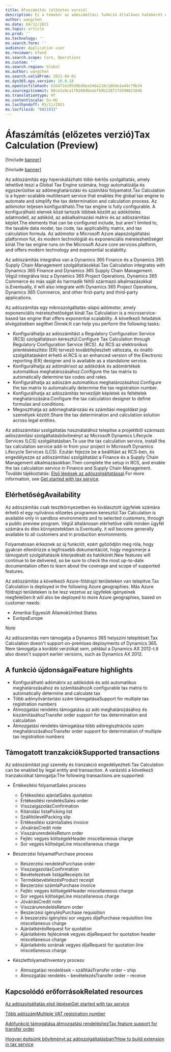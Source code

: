 ```yaml
---
title: Áfaszámítás (előzetes verzió)
description: Ez a témakör az adószámítási funkció általános hatókörét és jellemzőit ismerteti.
author: wangchen
ms.date: 04/12/2021
ms.topic: article
ms.prod: ''
ms.technology: ''
ms.search.form: ''
audience: Application user
ms.reviewer: kfend
ms.search.scope: Core, Operations
ms.custom: ''
ms.search.region: Global
ms.author: wangchen
ms.search.validFrom: 2021-04-01
ms.dyn365.ops.version: 10.0.18
ms.openlocfilehash: b26472e195d9bdbba340a118c106de1a4dc79b34
ms.sourcegitcommit: 08ce2a9ca1f02064beabfb9b228717d39882164b
ms.translationtype: HT
ms.contentlocale: hu-HU
ms.lasthandoff: 05/11/2021
ms.locfileid: "6021932"
---
```

# <a name="tax-calculation-preview"></a><span data-ttu-id="b2d0a-103">Áfaszámítás (előzetes verzió)</span><span class="sxs-lookup"><span data-stu-id="b2d0a-103">Tax Calculation (Preview)</span></span>

[!include [banner](../includes/banner.md)]

[!include [banner](../includes/preview-banner.md)]

<span data-ttu-id="b2d0a-104">Az adószámítás egy hiperskálázható több-bérlős szolgáltatás, amely lehetővé teszi a Global Tax Engine számára, hogy automatizálja és egyszerűsítse az adómeghatározási és számítási folyamatot.</span><span class="sxs-lookup"><span data-stu-id="b2d0a-104">Tax Calculation is a hyper-scalable multitenant service that enables the global tax engine to automate and simplify the tax determination and calculation process.</span></span> <span data-ttu-id="b2d0a-105">Az adómotor teljesen konfigurálható.</span><span class="sxs-lookup"><span data-stu-id="b2d0a-105">The tax engine is fully configurable.</span></span> <span data-ttu-id="b2d0a-106">A konfigurálható elemek közé tartozik többek között az adóköteles adatmodell, az adókód, az adóalkalmazási mátrix és az adószámítási képlet.</span><span class="sxs-lookup"><span data-stu-id="b2d0a-106">The elements that can be configured include, but aren't limited to, the taxable data model, tax code, tax applicability matrix, and tax calculation formula.</span></span> <span data-ttu-id="b2d0a-107">Az adómotor a Microsoft Azure alapszolgáltatási platformon fut, és modern technológiát és exponenciális méretezhetőséget kínál.</span><span class="sxs-lookup"><span data-stu-id="b2d0a-107">The tax engine runs on the Microsoft Azure core services platform, and offers modern technology and exponential scalability.</span></span>

<span data-ttu-id="b2d0a-108">Az adószámítás integrálva van a Dynamics 365 Finance és a Dynamics 365 Supply Chain Management szolgáltatásokkal.</span><span class="sxs-lookup"><span data-stu-id="b2d0a-108">Tax Calculation integrates with Dynamics 365 Finance and Dynamics 365 Supply Chain Management.</span></span> <span data-ttu-id="b2d0a-109">Végül integrálva lesz a Dynamics 365 Project Operations, Dynamics 365 Commerce és más saját és harmadik féltől származó alkalmazásokkal is.</span><span class="sxs-lookup"><span data-stu-id="b2d0a-109">Eventually, it will also integrate with Dynamics 365 Project Operations, Dynamics 365 Commerce, and other first-party and third-party applications.</span></span>

<span data-ttu-id="b2d0a-110">Az adószámítás egy mikroszolgáltatás-alapú adómotor, amely exponenciális méretezhetőséget kínál.</span><span class="sxs-lookup"><span data-stu-id="b2d0a-110">Tax Calculation is a microservice-based tax engine that offers exponential scalability.</span></span> <span data-ttu-id="b2d0a-111">A következő feladatok elvégzésében segíthet Önnek:</span><span class="sxs-lookup"><span data-stu-id="b2d0a-111">It can help you perform the following tasks:</span></span>

- <span data-ttu-id="b2d0a-112">Konfigurálhatja az adószámítást a Regulatory Configuration Service (RCS) szolgáltatáson keresztül.</span><span class="sxs-lookup"><span data-stu-id="b2d0a-112">Configure Tax Calculation through Regulatory Configuration Service (RCS).</span></span> <span data-ttu-id="b2d0a-113">Az RCS az elektronikus jelentéskészítési (ER) tervező továbbfejlesztett változata, és önálló szolgáltatásként érhető el.</span><span class="sxs-lookup"><span data-stu-id="b2d0a-113">RCS is an enhanced version of the Electronic reporting (ER) designer and is available as a standalone service.</span></span>
- <span data-ttu-id="b2d0a-114">Konfigurálhatja az adómátrixot az adókódok és adómértékek automatikus meghatározásához.</span><span class="sxs-lookup"><span data-stu-id="b2d0a-114">Configure the tax matrix to automatically determine tax codes and rates.</span></span>
- <span data-ttu-id="b2d0a-115">Konfigurálhatja az adószám automatikus meghatározásához.</span><span class="sxs-lookup"><span data-stu-id="b2d0a-115">Configure the tax matrix to automatically determine the tax registration number.</span></span>
- <span data-ttu-id="b2d0a-116">Konfigurálhatja az adószámítás tervezőjét képletek és feltételek meghatározására.</span><span class="sxs-lookup"><span data-stu-id="b2d0a-116">Configure the tax calculation designer to define formulas and conditions.</span></span>
- <span data-ttu-id="b2d0a-117">Megoszthatja az adómeghatározási és számítási megoldást jogi személyek között.</span><span class="sxs-lookup"><span data-stu-id="b2d0a-117">Share the tax determination and calculation solution across legal entities.</span></span>

<span data-ttu-id="b2d0a-118">Az adószámítási szolgáltatás használatához telepítse a projektből származó adószámítási szolgáltatásbővítményt az Microsoft Dynamics Lifecycle Services (LCS) szolgáltatásban.</span><span class="sxs-lookup"><span data-stu-id="b2d0a-118">To use the tax calculation service, install the tax calculation service add-in from your project in Microsoft Dynamics Lifecycle Services (LCS).</span></span> <span data-ttu-id="b2d0a-119">Ezután fejezze be a beállítást az RCS-ben, és engedélyezze az adószámítási szolgáltatást a Finance és a Supply Chain Management alkalmazásokban.</span><span class="sxs-lookup"><span data-stu-id="b2d0a-119">Then complete the setup in RCS, and enable the tax calculation service in Finance and Supply Chain Management.</span></span> <span data-ttu-id="b2d0a-120">További tájékoztatás: [Első lépések az adószolgáltatással](./global-get-started-with-tax-calculation-service.md).</span><span class="sxs-lookup"><span data-stu-id="b2d0a-120">For more information, see [Get started with tax service](./global-get-started-with-tax-calculation-service.md).</span></span>

## <a name="availability"></a><span data-ttu-id="b2d0a-121">Elérhetőség</span><span class="sxs-lookup"><span data-stu-id="b2d0a-121">Availability</span></span>

<span data-ttu-id="b2d0a-122">Az adószámítás csak tesztkörnyezetben és kiválasztott ügyfelek számára érhető el egy nyilvános előzetes programon keresztül.</span><span class="sxs-lookup"><span data-stu-id="b2d0a-122">Tax Calculation is available only in sandbox environments and to selected customers, through a public preview program.</span></span> <span data-ttu-id="b2d0a-123">Végül általánosan elérhetővé válik minden ügyfél számára és éles környezetekben is.</span><span class="sxs-lookup"><span data-stu-id="b2d0a-123">Eventually, it will become generally available to all customers and in production environments.</span></span>

<span data-ttu-id="b2d0a-124">Folyamatosan érkeznek az új funkciót, ezért győződjön meg róla, hogy gyakran ellenőrizze a legfrissebb dokumentációt, hogy megismerje a támogatott szolgáltatások kiterjedését és hatókörét.</span><span class="sxs-lookup"><span data-stu-id="b2d0a-124">New features will continue to be delivered, so be sure to check the most up-to-date documentation often to learn about the coverage and scope of supported features.</span></span>

<span data-ttu-id="b2d0a-125">Az adószámítás a következő Azure-földrajzi területeken van telepítve.</span><span class="sxs-lookup"><span data-stu-id="b2d0a-125">Tax Calculation is deployed in the following Azure geographies.</span></span> <span data-ttu-id="b2d0a-126">Más Azure földrajzi területeken is be lesz vezetve az ügyfelek igényeinek megfelelően:</span><span class="sxs-lookup"><span data-stu-id="b2d0a-126">It will also be deployed to more Azure geographies, based on customer needs:</span></span>

- <span data-ttu-id="b2d0a-127">Amerikai Egyesült Államok</span><span class="sxs-lookup"><span data-stu-id="b2d0a-127">United States</span></span>
- <span data-ttu-id="b2d0a-128">Európa</span><span class="sxs-lookup"><span data-stu-id="b2d0a-128">Europe</span></span>

> [!NOTE]
> <span data-ttu-id="b2d0a-129">Az adószámítás nem támogatja a Dynamics 365 helyszíni telepítését.</span><span class="sxs-lookup"><span data-stu-id="b2d0a-129">Tax Calculation doesn't support on-premises deployments of Dynamics 365.</span></span> <span data-ttu-id="b2d0a-130">Nem támogatja a korábbi verziókat sem, például a Dynamics AX 2012-t.</span><span class="sxs-lookup"><span data-stu-id="b2d0a-130">It also doesn't support earlier versions, such as Dynamics AX 2012.</span></span>

## <a name="feature-highlights"></a><span data-ttu-id="b2d0a-131">A funkció újdonságai</span><span class="sxs-lookup"><span data-stu-id="b2d0a-131">Feature highlights</span></span>

- <span data-ttu-id="b2d0a-132">Konfigurálható adómátrix az adókódok és adó automatikus meghatározásához és számításához</span><span class="sxs-lookup"><span data-stu-id="b2d0a-132">A configurable tax matrix to automatically determine and calculate tax</span></span>
- <span data-ttu-id="b2d0a-133">Több adónyilvántartási szám támogatása</span><span class="sxs-lookup"><span data-stu-id="b2d0a-133">Support for multiple tax registration numbers</span></span>
- <span data-ttu-id="b2d0a-134">Átmozgatási rendelés támogatása az adó meghatározásához és kiszámításához</span><span class="sxs-lookup"><span data-stu-id="b2d0a-134">Transfer order support for tax determination and calculation</span></span>
- <span data-ttu-id="b2d0a-135">Átmozgatási rendelés támogatása több adóregisztrációs szám meghatározásához</span><span class="sxs-lookup"><span data-stu-id="b2d0a-135">Transfer order support for determination of multiple tax registration numbers</span></span>

## <a name="supported-transactions"></a><span data-ttu-id="b2d0a-136">Támogatott tranzakciók</span><span class="sxs-lookup"><span data-stu-id="b2d0a-136">Supported transactions</span></span>

<span data-ttu-id="b2d0a-137">Az adószámítást jogi személy és tranzakció engedélyezheti.</span><span class="sxs-lookup"><span data-stu-id="b2d0a-137">Tax Calculation can be enabled by legal entity and transaction.</span></span> <span data-ttu-id="b2d0a-138">A varázsló a következő tranzakciókat támogatja:</span><span class="sxs-lookup"><span data-stu-id="b2d0a-138">The following transactions are supported:</span></span>

- <span data-ttu-id="b2d0a-139">Értékesítési folyamat</span><span class="sxs-lookup"><span data-stu-id="b2d0a-139">Sales process</span></span>

    - <span data-ttu-id="b2d0a-140">Értékesítési ajánlat</span><span class="sxs-lookup"><span data-stu-id="b2d0a-140">Sales quotation</span></span>
    - <span data-ttu-id="b2d0a-141">Értékesítési rendelés</span><span class="sxs-lookup"><span data-stu-id="b2d0a-141">Sales order</span></span>
    - <span data-ttu-id="b2d0a-142">Visszaigazolás</span><span class="sxs-lookup"><span data-stu-id="b2d0a-142">Confirmation</span></span>
    - <span data-ttu-id="b2d0a-143">Kitárolási lista</span><span class="sxs-lookup"><span data-stu-id="b2d0a-143">Picking list</span></span>
    - <span data-ttu-id="b2d0a-144">Szállítólevél</span><span class="sxs-lookup"><span data-stu-id="b2d0a-144">Packing slip</span></span>
    - <span data-ttu-id="b2d0a-145">Értékesítési számla</span><span class="sxs-lookup"><span data-stu-id="b2d0a-145">Sales invoice</span></span>
    - <span data-ttu-id="b2d0a-146">Jóváírás</span><span class="sxs-lookup"><span data-stu-id="b2d0a-146">Credit note</span></span>
    - <span data-ttu-id="b2d0a-147">Visszárurendelés</span><span class="sxs-lookup"><span data-stu-id="b2d0a-147">Return order</span></span>
    - <span data-ttu-id="b2d0a-148">Fejléc vegyes költségek</span><span class="sxs-lookup"><span data-stu-id="b2d0a-148">Header miscellaneous charge</span></span>
    - <span data-ttu-id="b2d0a-149">Sor vegyes költsége</span><span class="sxs-lookup"><span data-stu-id="b2d0a-149">Line miscellaneous charge</span></span>

- <span data-ttu-id="b2d0a-150">Beszerzési folyamat</span><span class="sxs-lookup"><span data-stu-id="b2d0a-150">Purchase process</span></span>

    - <span data-ttu-id="b2d0a-151">Beszerzési rendelés</span><span class="sxs-lookup"><span data-stu-id="b2d0a-151">Purchase order</span></span>
    - <span data-ttu-id="b2d0a-152">Visszaigazolás</span><span class="sxs-lookup"><span data-stu-id="b2d0a-152">Confirmation</span></span>
    - <span data-ttu-id="b2d0a-153">Bevételezések listája</span><span class="sxs-lookup"><span data-stu-id="b2d0a-153">Receipts list</span></span>
    - <span data-ttu-id="b2d0a-154">Termékbevételezés</span><span class="sxs-lookup"><span data-stu-id="b2d0a-154">Product receipt</span></span>
    - <span data-ttu-id="b2d0a-155">Beszerzési számla</span><span class="sxs-lookup"><span data-stu-id="b2d0a-155">Purchase invoice</span></span>
    - <span data-ttu-id="b2d0a-156">Fejléc vegyes költségek</span><span class="sxs-lookup"><span data-stu-id="b2d0a-156">Header miscellaneous charge</span></span>
    - <span data-ttu-id="b2d0a-157">Sor vegyes költsége</span><span class="sxs-lookup"><span data-stu-id="b2d0a-157">Line miscellaneous charge</span></span>
    - <span data-ttu-id="b2d0a-158">Jóváírás</span><span class="sxs-lookup"><span data-stu-id="b2d0a-158">Credit note</span></span>
    - <span data-ttu-id="b2d0a-159">Visszárurendelés</span><span class="sxs-lookup"><span data-stu-id="b2d0a-159">Return order</span></span>
    - <span data-ttu-id="b2d0a-160">Beszerzési igénylés</span><span class="sxs-lookup"><span data-stu-id="b2d0a-160">Purchase requisition</span></span>
    - <span data-ttu-id="b2d0a-161">A beszerzési igénylési sor vegyes díja</span><span class="sxs-lookup"><span data-stu-id="b2d0a-161">Purchase requisition line miscellaneous charge</span></span>
    - <span data-ttu-id="b2d0a-162">Ajánlatkérés</span><span class="sxs-lookup"><span data-stu-id="b2d0a-162">Request for quotation</span></span>
    - <span data-ttu-id="b2d0a-163">Ajánlatkérés fejlécének vegyes díja</span><span class="sxs-lookup"><span data-stu-id="b2d0a-163">Request for quotation header miscellaneous charge</span></span>
    - <span data-ttu-id="b2d0a-164">Ajánlatkérés sorának vegyes díja</span><span class="sxs-lookup"><span data-stu-id="b2d0a-164">Request for quotation line miscellaneous charge</span></span>

- <span data-ttu-id="b2d0a-165">Készletfolyamat</span><span class="sxs-lookup"><span data-stu-id="b2d0a-165">Inventory process</span></span>

    - <span data-ttu-id="b2d0a-166">Átmozgatási rendelések – szállítás</span><span class="sxs-lookup"><span data-stu-id="b2d0a-166">Transfer order – ship</span></span>
    - <span data-ttu-id="b2d0a-167">Átmozgatási rendelés – bevételezés</span><span class="sxs-lookup"><span data-stu-id="b2d0a-167">Transfer order – receive</span></span>

## <a name="related-resources"></a><span data-ttu-id="b2d0a-168">Kapcsolódó erőforrások</span><span class="sxs-lookup"><span data-stu-id="b2d0a-168">Related resources</span></span>

[<span data-ttu-id="b2d0a-169">Az adószolgáltatás első lépései</span><span class="sxs-lookup"><span data-stu-id="b2d0a-169">Get started with tax service</span></span>](./global-get-started-with-tax-calculation-service.md)

[<span data-ttu-id="b2d0a-170">Több adószám</span><span class="sxs-lookup"><span data-stu-id="b2d0a-170">Multiple VAT registration number</span></span>](./emea-multiple-vat-registration-numbers.md)

[<span data-ttu-id="b2d0a-171">Adófunkció támogatása átmozgatási rendeléshez</span><span class="sxs-lookup"><span data-stu-id="b2d0a-171">Tax feature support for transfer order</span></span>](./tasks/tax-feature-support-for-transfer-order.md)

[<span data-ttu-id="b2d0a-172">Hogyan építsünk bővítményt az adószolgáltatásban?</span><span class="sxs-lookup"><span data-stu-id="b2d0a-172">How to build extension in tax service</span></span>](./tax-service-add-data-fields-tax-integration-by-extension.md)